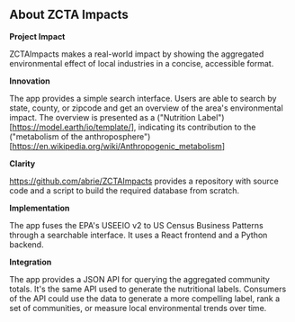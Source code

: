 ## About ZCTA Impacts

**Project Impact**

ZCTAImpacts makes a real-world impact by showing the aggregated environmental effect of local industries in a concise, accessible format.

**Innovation**

The app provides a simple search interface. Users are able to search by state, county, or zipcode and get an overview of the area's environmental impact. The overview is presented as a ("Nutrition Label")[https://model.earth/io/template/], indicating its contribution to the ("metabolism of the anthroposphere")[https://en.wikipedia.org/wiki/Anthropogenic_metabolism]

**Clarity**

https://github.com/abrie/ZCTAImpacts provides a repository with source code and a script to build the required database from scratch.

<!--Does it present information clearly?-->

**Implementation**

The app fuses the EPA's USEEIO v2 to US Census Business Patterns through a searchable interface. It uses a React frontend and a Python backend.

**Integration**

The app provides a JSON API for querying the aggregated community totals. It's the same API used to generate the nutritional labels. Consumers of the API could use the data to generate a more compelling label, rank a set of communities, or measure local environmental trends over time.
